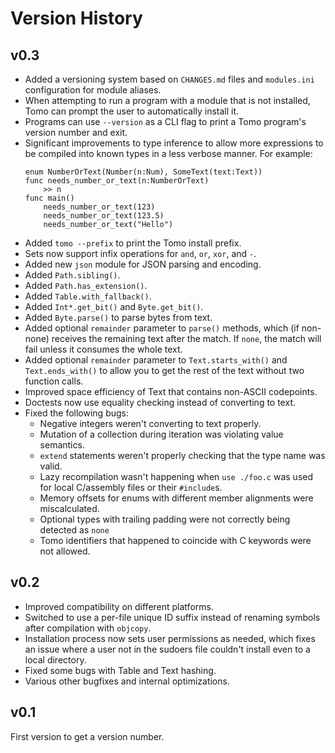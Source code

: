 # Version History

## v0.3

- Added a versioning system based on `CHANGES.md` files and `modules.ini`
  configuration for module aliases.
- When attempting to run a program with a module that is not installed, Tomo
  can prompt the user to automatically install it.
- Programs can use `--version` as a CLI flag to print a Tomo program's version
  number and exit.
- Significant improvements to type inference to allow more expressions to be
  compiled into known types in a less verbose manner. For example:
  ```tomo
  enum NumberOrText(Number(n:Num), SomeText(text:Text))
  func needs_number_or_text(n:NumberOrText)
      >> n
  func main()
      needs_number_or_text(123)
      needs_number_or_text(123.5)
      needs_number_or_text("Hello")
  ```
- Added `tomo --prefix` to print the Tomo install prefix.
- Sets now support infix operations for `and`, `or`, `xor`, and `-`.
- Added new `json` module for JSON parsing and encoding.
- Added `Path.sibling()`.
- Added `Path.has_extension()`.
- Added `Table.with_fallback()`.
- Added `Int*.get_bit()` and `Byte.get_bit()`.
- Added `Byte.parse()` to parse bytes from text.
- Added optional `remainder` parameter to `parse()` methods, which (if
  non-none) receives the remaining text after the match. If `none`, the match
  will fail unless it consumes the whole text.
- Added optional `remainder` parameter to `Text.starts_with()` and
  `Text.ends_with()` to allow you to get the rest of the text without two
  function calls.
- Improved space efficiency of Text that contains non-ASCII codepoints.
- Doctests now use equality checking instead of converting to text.
- Fixed the following bugs:
  - Negative integers weren't converting to text properly.
  - Mutation of a collection during iteration was violating value semantics.
  - `extend` statements weren't properly checking that the type name was valid.
  - Lazy recompilation wasn't happening when `use ./foo.c` was used for local
    C/assembly files or their `#include`s.
  - Memory offsets for enums with different member alignments were miscalculated.
  - Optional types with trailing padding were not correctly being detected as `none`
  - Tomo identifiers that happened to coincide with C keywords were not allowed.

## v0.2

- Improved compatibility on different platforms.
- Switched to use a per-file unique ID suffix instead of renaming symbols after
  compilation with `objcopy`.
- Installation process now sets user permissions as needed, which fixes an
  issue where a user not in the sudoers file couldn't install even to a local
  directory.
- Fixed some bugs with Table and Text hashing.
- Various other bugfixes and internal optimizations.

## v0.1

First version to get a version number.
